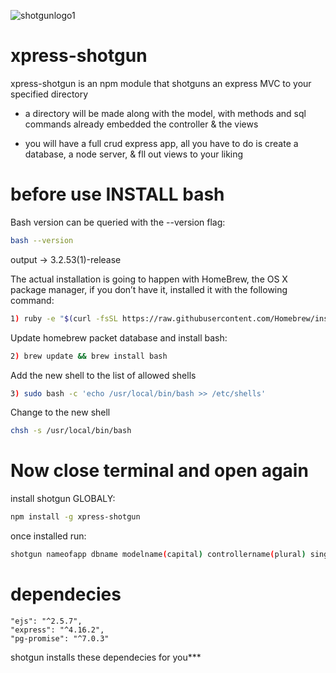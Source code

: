![shotgunlogo1](https://user-images.githubusercontent.com/31411569/34085481-88fdc1ae-e35f-11e7-81d8-bf4fdf9bd516.png)


# xpress-shotgun
xpress-shotgun is an npm module that shotguns an express MVC to your specified directory
  
  * a directory will be made along with the model, with methods and sql commands already embedded
    the controller & the views
  
  * you will have a full crud express app, all you have to do is create a database, a node server, 
    & fll out views to your liking
    
# before use INSTALL bash

Bash version can be queried with the --version flag: 

```sh
bash --version
```
output -> 3.2.53(1)-release

The actual installation is going to happen with HomeBrew, the OS X package manager, if you don’t have it, installed it with the following command:
```sh
1) ruby -e "$(curl -fsSL https://raw.githubusercontent.com/Homebrew/install/master/install)"
```

Update homebrew packet database and install bash:
```sh
2) brew update && brew install bash
```

Add the new shell to the list of allowed shells
```sh
3) sudo bash -c 'echo /usr/local/bin/bash >> /etc/shells'
```
Change to the new shell
```sh
chsh -s /usr/local/bin/bash 
```

# Now close terminal and open again
install shotgun GLOBALY:
```sh
npm install -g xpress-shotgun 
```
once installed run:
```sh
shotgun nameofapp dbname modelname(capital) controllername(plural) singularRESPONSE
```
# dependecies

```ssh
"ejs": "^2.5.7",
"express": "^4.16.2",
"pg-promise": "^7.0.3"
```

shotgun installs these dependecies for you***
